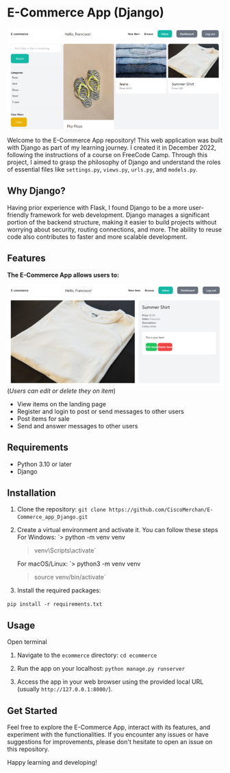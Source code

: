 # E-Commerce App (Django)

![E-Commerce_App](./assets/e-commerce_Django/ecommerce02.png)


Welcome to the E-Commerce App repository! This web application was built with Django as part of my learning journey. I created it in December 2022, following the instructions of a course on FreeCode Camp. Through this project, I aimed to grasp the philosophy of Django and understand the roles of essential files like `settings.py`, `views.py`, `urls.py`, and `models.py`.

## Why Django?

Having prior experience with Flask, I found Django to be a more user-friendly framework for web development. Django manages a significant portion of the backend structure, making it easier to build projects without worrying about security, routing connections, and more. The ability to reuse code also contributes to faster and more scalable development.

## Features

**The E-Commerce App allows users to:**

![E-Commerce App](./assets/e-commerce_Django/ecommerce01.png)
      (*Users can edit or delete they on item*)
- View items on the landing page
- Register and login to post or send messages to other users
- Post items for sale
- Send and answer messages to other users

## Requirements

- Python 3.10 or later
- Django

## Installation

1. Clone the repository:
`git clone https://github.com/CiscoMerchan/E-Commerce_app_Django.git`


2. Create a virtual environment and activate it. You can follow these steps
   For Windows:
   `> python -m venv venv
    > venv\Scripts\activate`
   
   For macOS/Linux:
   `> python3 -m venv venv
    > source venv/bin/activate`


3. Install the required packages:

  `pip install -r requirements.txt`


## Usage
Open terminal

1. Navigate to the `ecommerce` directory: `cd ecommerce`
  
2. Run the app on your localhost:
   `python manage.py runserver`

3. Access the app in your web browser using the provided local URL (usually `http://127.0.0.1:8000/`).

## Get Started

Feel free to explore the E-Commerce App, interact with its features, and experiment with the functionalities. If you encounter any issues or have suggestions for improvements, please don't hesitate to open an issue on this repository.

Happy learning and developing!




  
 



